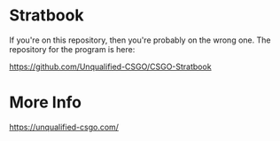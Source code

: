 # Stratbook

If you're on this repository, then you're probably on the wrong one. The repository for the program is here:

https://github.com/Unqualified-CSGO/CSGO-Stratbook

# More Info

https://unqualified-csgo.com/
